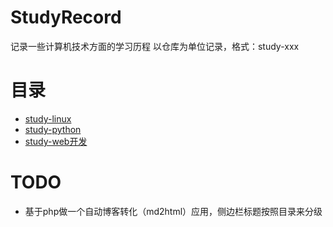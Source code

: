 # StudyRecord
记录一些计算机技术方面的学习历程
以仓库为单位记录，格式：study-xxx
# 目录
- [study-linux](https://github.com/chenfengshf/study-linux)
- [study-python](https://github.com/chenfengshf/study-python)
- [study-web开发](https://github.com/chenfengshf/study-webdev)
# TODO
- 基于php做一个自动博客转化（md2html）应用，侧边栏标题按照目录来分级

